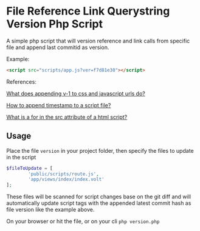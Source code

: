 File Reference Link Querystring Version Php Script
=================

A simple php script that will version reference and link calls from specific file and append last commitid as version. 

Example:
```html
<script src="scripts/app.js?ver=f7d81e30"></script>
```

References: 

[What does appending v-1 to css and javascript urls do?](https://stackoverflow.com/questions/3466989/what-does-appending-v-1-to-css-and-javascript-urls-in-link-and-script-tags-do)

[How to append timestamp to a script file?](https://stackoverflow.com/questions/11467873/how-to-append-timestamp-to-the-java-script-file-in-script-tag-url-to-avoid-cac)

[What is a for in the src attribute of a html script?](https://stackoverflow.com/questions/4220155/what-is-a-for-in-the-src-attribute-of-a-html-script-tag)

Usage
---------
Place the file ```version``` in your project folder, then specify the files to update in the script
```php
$fileToUpdate = [
		'public/scripts/route.js',
		'app/views/index/index.volt'
];
```
These files will be scanned for script changes base on the git diff and will 
automatically update script tags with the appended latest commit hash as file version like the example above.

On your browser or hit the file, or on your cli ```php version.php```
